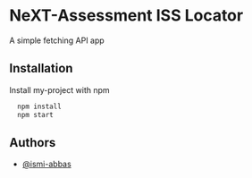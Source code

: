 # NeXT-Assessment ISS Locator

A simple fetching API app


## Installation

Install my-project with npm

```bash
  npm install
  npm start
```
    
## Authors

- [@ismi-abbas](https://github.com/ismi-abbas)
